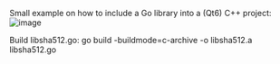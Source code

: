 Small example on how to include a Go library into a (Qt6) C++ project:
![image](https://github.com/user-attachments/assets/df9e68d3-6c46-467f-87b6-e575fd2f6cdc)

Build libsha512.go:
go build -buildmode=c-archive -o libsha512.a libsha512.go

